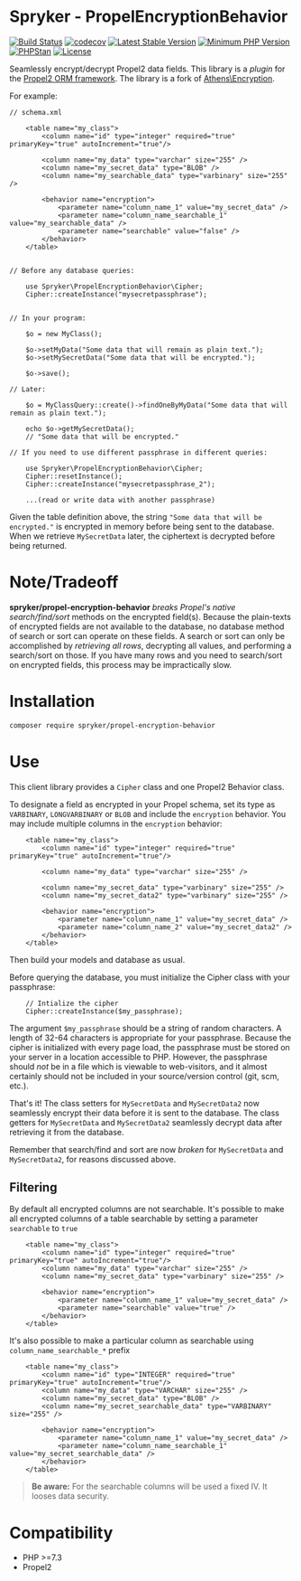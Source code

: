 # Spryker - PropelEncryptionBehavior

[![Build Status](https://github.com/spryker/propel-encryption-behavior/workflows/CI/badge.svg?branch=master)](https://github.com/spryker/propel-encryption-behavior/actions?query=workflow%3ACI+branch%3Amaster)
[![codecov](https://codecov.io/gh/spryker/propel-encryption-behavior/branch/master/graph/badge.svg?token=L1thFB9nOG)](https://codecov.io/gh/spryker/propel-encryption-behavior)
[![Latest Stable Version](https://poser.pugx.org/spryker/propel-encryption-behavior/v/stable.svg)](https://packagist.org/packages/spryker/propel-encryption-behavior)
[![Minimum PHP Version](https://img.shields.io/badge/php-%3E%3D%207.3-8892BF.svg)](https://php.net/)
[![PHPStan](https://img.shields.io/badge/PHPStan-level%208-brightgreen.svg?style=flat)](https://phpstan.org/)
[![License](https://poser.pugx.org/spryker/propel-encryption-behavior/license)](https://packagist.org/packages/spryker/propel-encryption-behavior)

Seamlessly encrypt/decrypt Propel2 data fields. This library is a *plugin* for the [Propel2 ORM framework](http://propelorm.org/).
The library is a fork of [Athens\Encryption](https://github.com/AthensFramework/Encryption). 

For example:

```
// schema.xml

    <table name="my_class">
        <column name="id" type="integer" required="true" primaryKey="true" autoIncrement="true"/>

        <column name="my_data" type="varchar" size="255" />
        <column name="my_secret_data" type="BLOB" />
        <column name="my_searchable_data" type="varbinary" size="255" />

        <behavior name="encryption">
            <parameter name="column_name_1" value="my_secret_data" />
            <parameter name="column_name_searchable_1" value="my_searchable_data" />
            <parameter name="searchable" value="false" />
        </behavior>
    </table>


// Before any database queries:

    use Spryker\PropelEncryptionBehavior\Cipher;
    Cipher::createInstance("mysecretpassphrase");


// In your program:

    $o = new MyClass();

    $o->setMyData("Some data that will remain as plain text.");
    $o->setMySecretData("Some data that will be encrypted.");

    $o->save();

// Later:

    $o = MyClassQuery::create()->findOneByMyData("Some data that will remain as plain text.");

    echo $o->getMySecretData();
    // "Some data that will be encrypted."

// If you need to use different passphrase in different queries:

    use Spryker\PropelEncryptionBehavior\Cipher;
    Cipher::resetInstance();
    Cipher::createInstance("mysecretpassphrase_2");
    
    ...(read or write data with another passphrase)

```

Given the table definition above, the string `"Some data that will be encrypted."` is encrypted in memory before being sent to the database. When we retrieve `MySecretData` later, the ciphertext is decrypted before being returned.

Note/Tradeoff
=============

**spryker/propel-encryption-behavior** *breaks Propel's native search/find/sort* methods on the encrypted field(s). Because the plain-texts of encrypted fields are not available to the database, no database method of search or sort can operate on these fields. A search or sort can only be accomplished by *retrieving all rows*, decrypting all values, and performing a search/sort on those. If you have many rows and you need to search/sort on encrypted fields, this process may be impractically slow.

Installation
===============
```BASH
composer require spryker/propel-encryption-behavior
```
Use
===

This client library provides a `Cipher` class and one Propel2 Behavior class.

To designate a field as encrypted in your Propel schema, set its type as `VARBINARY`, `LONGVARBINARY` or `BLOB` and include the `encryption` behavior. You may include multiple columns in the `encryption` behavior:

```
    <table name="my_class">
        <column name="id" type="integer" required="true" primaryKey="true" autoIncrement="true"/>

        <column name="my_data" type="varchar" size="255" />

        <column name="my_secret_data" type="varbinary" size="255" />
        <column name="my_secret_data2" type="varbinary" size="255" />

        <behavior name="encryption">
            <parameter name="column_name_1" value="my_secret_data" />
            <parameter name="column_name_2" value="my_secret_data2" />
        </behavior>
    </table>
```

Then build your models and database as usual.

Before querying the database, you must initialize the Cipher class with your passphrase:

```
    // Intialize the cipher
    Cipher::createInstance($my_passphrase);
```

The argument `$my_passphrase` should be a string of random characters. A length of 32-64 characters is appropriate for your passphrase. Because the cipher is initialized with every page load, the passphrase must be stored on your server in a location accessible to PHP. However, the passphrase should *not* be in a file which is viewable to web-visitors, and it almost certainly should not be included in your source/version control (git, scm, etc.).

That's it! The class setters for `MySecretData` and `MySecretData2` now seamlessly encrypt their data before it is sent to the database. The class getters for `MySecretData` and `MySecretData2` seamlessly decrypt data after retrieving it from the database.

Remember that search/find and sort are now *broken* for `MySecretData` and `MySecretData2`, for reasons discussed above.

## Filtering
By default all encrypted columns are not searchable. It's possible to make all encrypted columns of a table searchable by setting a parameter `searchable` to `true`
```
    <table name="my_class">
        <column name="id" type="integer" required="true" primaryKey="true" autoIncrement="true"/>
        <column name="my_data" type="varchar" size="255" />
        <column name="my_secret_data" type="varbinary" size="255" />

        <behavior name="encryption">
            <parameter name="column_name_1" value="my_secret_data" />
            <parameter name="searchable" value="true" />
        </behavior>
    </table>
```
It's also possible to make a particular column as searchable using `column_name_searchable_*` prefix
```
    <table name="my_class">
        <column name="id" type="INTEGER" required="true" primaryKey="true" autoIncrement="true"/>
        <column name="my_data" type="VARCHAR" size="255" />
        <column name="my_secret_data" type="BLOB" />
        <column name="my_secret_searchable_data" type="VARBINARY" size="255" />

        <behavior name="encryption">
            <parameter name="column_name_1" value="my_secret_data" />
            <parameter name="column_name_searchable_1" value="my_secret_searchable_data" />
        </behavior>
    </table>
```
> **Be aware:** For the searchable columns will be used a fixed IV. It looses data security.

Compatibility
=============

* PHP >=7.3
* Propel2
